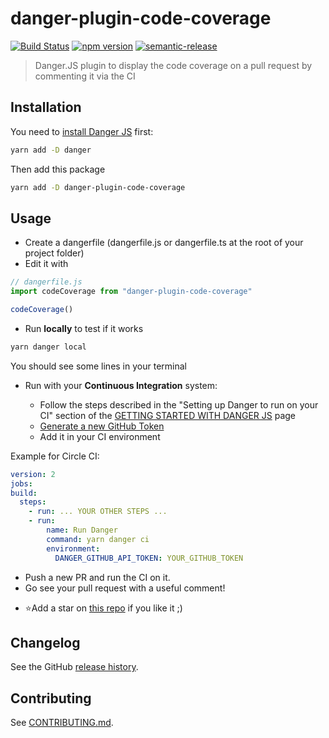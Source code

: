 # danger-plugin-code-coverage

[![Build Status](https://travis-ci.org/Spoutnik97/danger-plugin-code-coverage.svg?branch=master)](https://travis-ci.org/Spoutnik97/danger-plugin-code-coverage)
[![npm version](https://badge.fury.io/js/danger-plugin-code-coverage.svg)](https://badge.fury.io/js/danger-plugin-code-coverage)
[![semantic-release](https://img.shields.io/badge/%20%20%F0%9F%93%A6%F0%9F%9A%80-semantic--release-e10079.svg)](https://github.com/semantic-release/semantic-release)

> Danger.JS plugin to display the code coverage on a pull request by commenting it via the CI

## Installation

You need to [install Danger JS](https://danger.systems/js/guides/getting_started.html) first:

```sh
yarn add -D danger
```

Then add this package

```sh
yarn add -D danger-plugin-code-coverage
```

## Usage

- Create a dangerfile (dangerfile.js or dangerfile.ts at the root of your project folder)
- Edit it with

```javascript
// dangerfile.js
import codeCoverage from "danger-plugin-code-coverage"

codeCoverage()
```

- Run **locally** to test if it works

```sh
yarn danger local
```

You should see some lines in your terminal

- Run with your **Continuous Integration** system:

  - Follow the steps described in the "Setting up Danger to run on your CI" section of the [GETTING STARTED WITH DANGER JS](https://danger.systems/js/guides/getting_started.html) page
  - [Generate a new GitHub Token](https://github.com/settings/tokens)
  - Add it in your CI environment

Example for Circle CI:

```yaml
version: 2
jobs:
build:
  steps:
    - run: ... YOUR OTHER STEPS ...
    - run:
        name: Run Danger
        command: yarn danger ci
        environment:
          DANGER_GITHUB_API_TOKEN: YOUR_GITHUB_TOKEN
```

- Push a new PR and run the CI on it.
- Go see your pull request with a useful comment!

* ⭐️Add a star on [this repo](https://github.com/Spoutnik97/code-coverage-dangerjs-plugin) if you like it ;)

## Changelog

See the GitHub [release history](https://github.com/Spoutnik97/danger-plugin-code-coverage/releases).

## Contributing

See [CONTRIBUTING.md](CONTRIBUTING.md).
